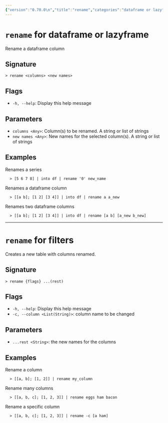 ```yaml
---
{"version":"0.70.0\n","title":"rename","categories":"dataframe or lazyframe\nfilters","usage":"Rename a dataframe column\nCreates a new table with columns renamed.\n"}
---
```

<!-- THIS FILE IS GENERATED BY update_book_commands.cjs USING NUSHELL'S HELP COMMANDS.
REFRAIN FROM EDITING IT MANUALLY.-->
# <code>rename</code> for dataframe or lazyframe

<div class='command-title'>Rename a dataframe column</div>

## Signature

```> rename <columns> <new names>```

## Flags

 * ```-h, --help```: Display this help message
## Parameters

 * ```columns <Any>```: Column(s) to be renamed. A string or list of strings
 * ```new names <Any>```: New names for the selected column(s). A string or list of strings
## Examples

  Renames a series
```shell
  > [5 6 7 8] | into df | rename '0' new_name
```
  Renames a dataframe column
```shell
  > [[a b]; [1 2] [3 4]] | into df | rename a a_new
```
  Renames two dataframe columns
```shell
  > [[a b]; [1 2] [3 4]] | into df | rename [a b] [a_new b_new]
```

---
# <code>rename</code> for filters

<div class='command-title'>Creates a new table with columns renamed.</div>

## Signature

```> rename {flags} ...(rest)```

## Flags

 * ```-h, --help```: Display this help message
 * ```-c, --column <List(String)>```: column name to be changed
## Parameters

 * ```...rest <String>```: the new names for the columns
## Examples

  Rename a column
```shell
  > [[a, b]; [1, 2]] | rename my_column
```
  Rename many columns
```shell
  > [[a, b, c]; [1, 2, 3]] | rename eggs ham bacon
```
  Rename a specific column
```shell
  > [[a, b, c]; [1, 2, 3]] | rename -c [a ham]
```


